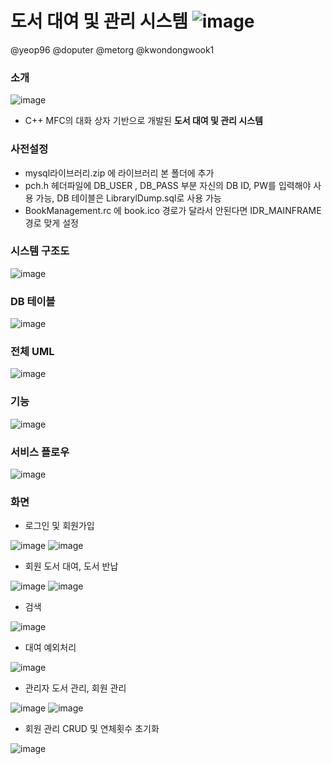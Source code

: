 # 도서 대여 및 관리 시스템 ![image](https://user-images.githubusercontent.com/48886490/104954335-64f74980-5a0b-11eb-8e13-3c0932e1031f.png)

@yeop96  @doputer  @metorg  @kwondongwook1

### 소개

![image](https://user-images.githubusercontent.com/48886490/104953645-22813d00-5a0a-11eb-864d-bba174904eac.png)

- C++ MFC의 대화 상자 기반으로 개발된 **도서 대여 및 관리 시스템**

### 사전설정

- mysql라이브러리.zip 에 라이브러리 본 폴더에 추가
- pch.h 헤더파일에 DB_USER , DB_PASS 부분 자신의 DB ID, PW를 입력해야 사용 가능, DB 테이블은 LibrarylDump.sql로 사용 가능
- BookManagement.rc 에 book.ico 경로가 달라서 안된다면 IDR_MAINFRAME 경로 맞게 설정

### 시스템 구조도

![image](https://user-images.githubusercontent.com/48886490/104951957-e7313f00-5a06-11eb-9315-e533073192ca.png)

### DB 테이블

![image](https://user-images.githubusercontent.com/48886490/104952877-b520dc80-5a08-11eb-9cd7-4339579175e5.png)

### 전체 UML

![image](https://user-images.githubusercontent.com/48886490/104952814-928ec380-5a08-11eb-8d45-8aab7b1b156a.png)

### 기능

![image](https://user-images.githubusercontent.com/48886490/104952757-73903180-5a08-11eb-8736-ff7ad0ddfbd5.png)

### 서비스 플로우

![image](https://user-images.githubusercontent.com/48886490/104952923-c9fd7000-5a08-11eb-93d9-f3abe694694d.png)

### 화면

- 로그인 및 회원가입

![image](https://user-images.githubusercontent.com/48886490/104953814-7ab83f00-5a0a-11eb-8a4b-f4837e147eda.png)
![image](https://user-images.githubusercontent.com/48886490/104953818-7db32f80-5a0a-11eb-8b50-6570c679bbba.png)

- 회원 도서 대여, 도서 반납

![image](https://user-images.githubusercontent.com/48886490/104954066-f31f0000-5a0a-11eb-9f25-9a2a15531d01.png)
![image](https://user-images.githubusercontent.com/48886490/104954071-f4e8c380-5a0a-11eb-9f4a-6a68e05d09dc.png)

- 검색

![image](https://user-images.githubusercontent.com/48886490/104955040-daafe500-5a0c-11eb-9c8c-8ca247521650.png)

- 대여 예외처리

![image](https://user-images.githubusercontent.com/48886490/104954589-d931ed00-5a0b-11eb-9917-c6299bed8e65.png)

- 관리자 도서 관리, 회원 관리

![image](https://user-images.githubusercontent.com/48886490/104954103-003bef00-5a0b-11eb-93cf-2f9423d31463.png)
![image](https://user-images.githubusercontent.com/48886490/104954107-029e4900-5a0b-11eb-9988-a65cec54c478.png)

- 회원 관리 CRUD 및 연체횟수 초기화

![image](https://user-images.githubusercontent.com/48886490/104954947-a9cfb000-5a0c-11eb-990d-b1eb74d2e169.png)
